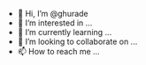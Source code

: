 - 👋 Hi, I’m @ghurade
- 👀 I’m interested in ...
- 🌱 I’m currently learning ...
- 💞️ I’m looking to collaborate on ...
- 📫 How to reach me ...

<!---
ghurade/ghurade is a ✨ special ✨ repository because its `README.md` (this file) appears on your GitHub profile.
You can click the Preview link to take a look at your changes.
--->
